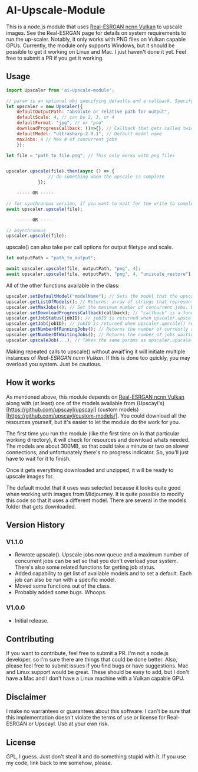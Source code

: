 # AI-Upscale-Module
This is a node.js module that uses [Real-ESRGAN ncnn Vulkan](https://github.com/xinntao/Real-ESRGAN-ncnn-vulkan) to upscale images. See the Real-ESRGAN page for details on system requirements to run the up-scaler. Notably, it only works with PNG files on Vulkan capable GPUs. Currently, the module only supports Windows, but it should be possible to get it working on Linux and Mac. I just haven't done it yet. Feel free to submit a PR if you get it working.

## Usage
```javascript
import Upscaler from 'ai-upscale-module';

// param is an optional obj specifying defaults and a callback. Specify any/all/none of these.
let upscaler = new Upscaler({
    defaultOutputPath: "absolute or relative path for output",
    defaultScale: 4, // can be 2, 3, or 4
    defaultFormat: "jpg", // or "png"
    downloadProgressCallback: ()=>{}, // Callback that gets called twice per second while a download is in progress
    defaultModel: "ultrasharp-2.0.1", // Default model name 
    maxJobs: 4 // Max # of concurrent jobs
    });

let file = "path_to_file.png"; // This only works with png files


upscaler.upscale(file).then(async () => {
                // do something when the upscale is complete
            });

    ----- OR -----

// for synchronous version, if you want to wait for the write to complete or error
await upscaler.upscale(file);

    ----- OR -----

// asynchronous
upscaler.upscale(file);
```

upscale() can also take per call options for output filetype and scale.

```javascript
let outputPath = "path_to_output";

await upscaler.upscale(file, outputPath, "png", 4);
await upscaler.upscale(file, outputPath, "png", 4, "uniscale_restore"); // Use uniscale_restore model for this run
```

All of the other functions available in the class:
```javascript
upscaler.setDefaultModel("modelName"); // Sets the model that the upscaler uses by default when one is not specified otherwise. If this is not called, the upscaler will use ultrasharp-2.0.1. Returns: nothing
upscaler.getListOfModels(); // Returns: array of strings that represents all the available models
upscaler.setMaxJobs(4); // Set the maximum number of concurrent jobs. by default, the max is 4. Set this as high as your hardware can handle.
upscaler.setDownloadProgressCallback(callback); // "callback" is a function that will be called about every 0.5 seconds while a download is in progress. Currently does not provide progress. 
upscaler.getJobStatus(jobID); // jobID is returned when upscaler.upscale() resolves. This function will return a string indicating the status of the job.
upscaler.getJob(jobID); // jobID is returned when upscaler.upscale() resolves. this function returns an object with several pieces of information about the job. Use something like JSON.stringify();
upscaler.getNumberOfRunningJobs(); // Returns the number of currently running jobs.
upscaler.getNumberOfWaitingJobs(); // Returns the number of jobs waiting to run.
upscaler.upscaleJob(...); // Takes the same params as upscaler.upscale(). This is an async function that runs the upscale immediately. You can use this function if you want to bypass the job queue altogether.
```

Making repeated calls to upscale() without await'ing it will initiate multiple instances of _Real-ESRGAN ncnn Vulkan_. If this is done too quickly, you may overload you system. Just be cautious. 


## How it works
As mentioned above, this module depends on [Real-ESRGAN ncnn Vulkan](https://github.com/xinntao/Real-ESRGAN-ncnn-vulkan) along with (at least) one of the models available from (Upscayl's)[https://github.com/upscayl/upscayl] (custom models)[https://github.com/upscayl/custom-models/]. You could download all the resources yourself, but it's easier to let the module do the work for you. 

The first time you run the module (like the first time on in that particular working directory), it will check for resources and download whats needed. The models are about 300MB, so that could take a minute or two on slower connections, and unfortunately there's no progress indicator. So, you'll just have to wait for it to finish.

Once it gets everything downloaded and unzipped, it will be ready to upscale images for. 

The default model that it uses was selected because it looks quite good when working with images from Midjourney. It is quite possible to modify this code so that it uses a different model. There are several in the models folder that gets downloaded. 

## Version History
### V1.1.0
- Rewrote upscale(). Upscale jobs now queue and a maximum number of concurrent jobs can be set so that you don't overload your system. There's also some related functions for getting job status.
- Added capability to get list of available models and to set a default. Each job can also be run with a specific model.
- Moved some functions out of the class.
- Probably added some bugs. Whoops.
### V1.0.0
- Initial release. 

## Contributing
If you want to contribute, feel free to submit a PR. I'm not a node.js developer, so I'm sure there are things that could be done better. Also, please feel free to submit issues if you find bugs or have suggestions. Mac and Linux support would be great. These should be easy to add, but I don't have a Mac and I don't have a Linux machine with a Vulkan capable GPU. 

## Disclaimer
I make no warrantees or guarantees about this software. I can't be sure that this implementation doesn't violate the terms of use or license for Real-ESRGAN or Upscayl. Use at your own risk.

## License
GPL, I guess. Just don't steal it and do something stupid with it. If you use my code, link back to me somehow, please.